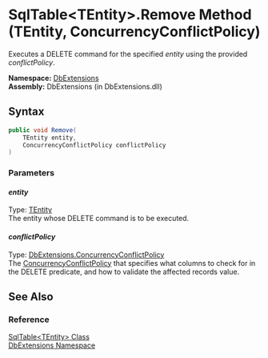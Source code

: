 SqlTable&lt;TEntity>.Remove Method (TEntity, ConcurrencyConflictPolicy)
=======================================================================
Executes a DELETE command for the specified *entity* using the provided *conflictPolicy*.

**Namespace:** [DbExtensions][1]  
**Assembly:** DbExtensions (in DbExtensions.dll)

Syntax
------

```csharp
public void Remove(
	TEntity entity,
	ConcurrencyConflictPolicy conflictPolicy
)
```

### Parameters

#### *entity*
Type: [TEntity][2]  
The entity whose DELETE command is to be executed.

#### *conflictPolicy*
Type: [DbExtensions.ConcurrencyConflictPolicy][3]  
 The [ConcurrencyConflictPolicy][3] that specifies what columns to check for in the DELETE predicate, and how to validate the affected records value.


See Also
--------

### Reference
[SqlTable&lt;TEntity> Class][2]  
[DbExtensions Namespace][1]  

[1]: ../README.md
[2]: README.md
[3]: ../ConcurrencyConflictPolicy/README.md